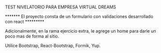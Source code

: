 TEST NIVELATORIO PARA EMPRESA VIRTUAL DREAMS

******* El proyecto consta de un formulario con validaciones desarrollado con react *********

Adicionalmente, en la rama ejercicio extra, le agrege un home para darle un poco mas de forma al sitio.

Utilice Bootstrap, React-Bootstrap, Formik, Yup.

